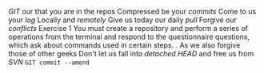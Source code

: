 
*GIT* our that you are in the repos
Compressed be your *commits*
Come to us your *log*
Locally and *remotely*
Give us today our daily *pull*
Forgive our *conflicts*
Exercise 1
You must create a repository and perform a series of operations from the terminal and respond
to the questionnaire questions, which ask about commands used in certain steps.
.
As we also forgive those of other geeks
Don't let us fall into *detached HEAD*
and free us from *SVN*
`GIT commit --amend`